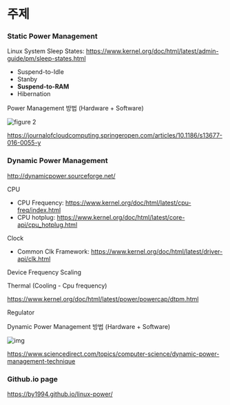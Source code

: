 # 주제

### Static Power Management

Linux System Sleep States: https://www.kernel.org/doc/html/latest/admin-guide/pm/sleep-states.html

- Suspend-to-Idle
- Stanby
- **Suspend-to-RAM**
- Hibernation



Power Management 방법 (Hardware + Software)

![figure 2](https://media.springernature.com/lw685/springer-static/image/art%3A10.1186%2Fs13677-016-0055-y/MediaObjects/13677_2016_55_Fig2_HTML.gif)

https://journalofcloudcomputing.springeropen.com/articles/10.1186/s13677-016-0055-y



### Dynamic Power Management

http://dynamicpower.sourceforge.net/

CPU

- CPU Frequency: https://www.kernel.org/doc/html/latest/cpu-freq/index.html
- CPU hotplug: https://www.kernel.org/doc/html/latest/core-api/cpu_hotplug.html

Clock

- Common Clk Framework: https://www.kernel.org/doc/html/latest/driver-api/clk.html

Device Frequency Scaling

Thermal (Cooling - Cpu frequency)

https://www.kernel.org/doc/html/latest/power/powercap/dtpm.html

Regulator



Dynamic Power Management 방법 (Hardware + Software)

![img](https://ars.els-cdn.com/content/image/1-s2.0-B9780123855121000037-f03-05-9780123855121.gif)

https://www.sciencedirect.com/topics/computer-science/dynamic-power-management-technique



### Github.io page

https://by1994.github.io/linux-power/